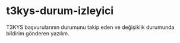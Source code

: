 # t3kys-durum-izleyici
T3KYS başvurularının durumunu takip eden ve değişiklik durumunda bildirim gönderen yazılım.

